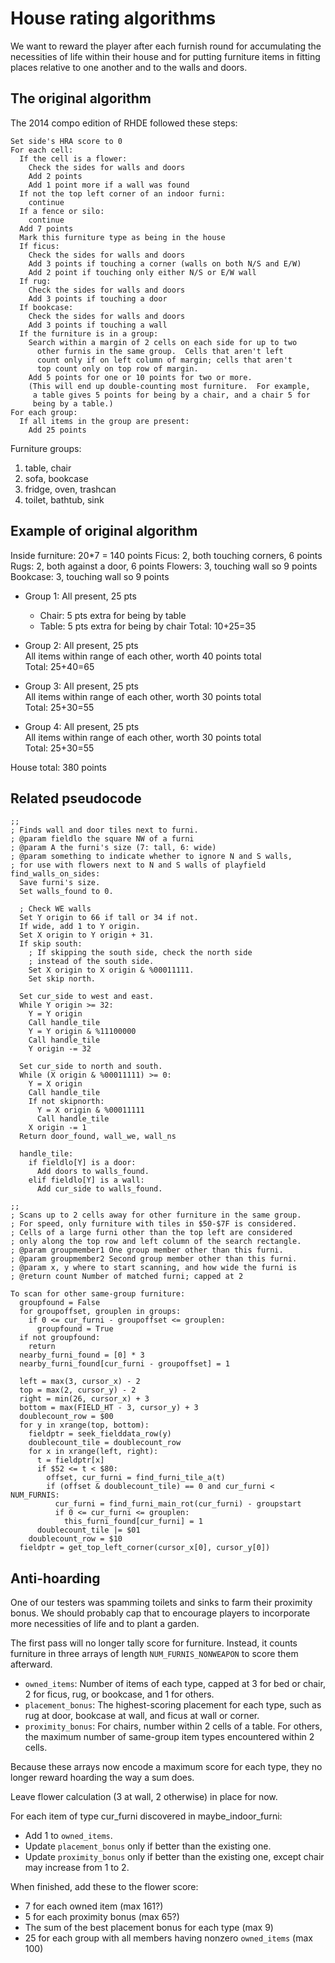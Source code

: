 House rating algorithms
=======================

We want to reward the player after each furnish round for
accumulating the necessities of life within their house and
for putting furniture items in fitting places relative to
one another and to the walls and doors.

The original algorithm
----------------------

The 2014 compo edition of RHDE followed these steps:

```
Set side's HRA score to 0
For each cell:
  If the cell is a flower:
    Check the sides for walls and doors
    Add 2 points
    Add 1 point more if a wall was found
  If not the top left corner of an indoor furni:
    continue
  If a fence or silo:
    continue
  Add 7 points
  Mark this furniture type as being in the house
  If ficus:
    Check the sides for walls and doors
    Add 3 points if touching a corner (walls on both N/S and E/W)
    Add 2 point if touching only either N/S or E/W wall
  If rug:
    Check the sides for walls and doors
    Add 3 points if touching a door
  If bookcase:
    Check the sides for walls and doors
    Add 3 points if touching a wall
  If the furniture is in a group:
    Search within a margin of 2 cells on each side for up to two
      other furnis in the same group.  Cells that aren't left
      count only if on left column of margin; cells that aren't
      top count only on top row of margin.
    Add 5 points for one or 10 points for two or more.
    (This will end up double-counting most furniture.  For example,
     a table gives 5 points for being by a chair, and a chair 5 for
     being by a table.)
For each group:
  If all items in the group are present:
    Add 25 points
```

Furniture groups:

1. table, chair
2. sofa, bookcase
3. fridge, oven, trashcan
4. toilet, bathtub, sink

Example of original algorithm
-----------------------------

Inside furniture: 20*7 = 140 points
Ficus: 2, both touching corners, 6 points
Rugs: 2, both against a door, 6 points
Flowers: 3, touching wall so 9 points
Bookcase: 3, touching wall so 9 points

- Group 1: All present, 25 pts
    - Chair: 5 pts extra for being by table
    - Table: 5 pts extra for being by chair
  Total: 10+25=35

- Group 2: All present, 25 pts  
  All items within range of each other, worth 40 points total  
  Total: 25+40=65

- Group 3: All present, 25 pts  
  All items within range of each other, worth 30 points total  
  Total: 25+30=55

- Group 4: All present, 25 pts  
  All items within range of each other, worth 30 points total  
  Total: 25+30=55

House total: 380 points

Related pseudocode
------------------

```
;;
; Finds wall and door tiles next to furni.
; @param fieldlo the square NW of a furni
; @param A the furni's size (7: tall, 6: wide)
; @param something to indicate whether to ignore N and S walls,
; for use with flowers next to N and S walls of playfield
find_walls_on_sides:
  Save furni's size.
  Set walls_found to 0.

  ; Check WE walls
  Set Y origin to 66 if tall or 34 if not.
  If wide, add 1 to Y origin.
  Set X origin to Y origin + 31.
  If skip south:
    ; If skipping the south side, check the north side
    ; instead of the south side.
    Set X origin to X origin & %00011111.
    Set skip north.

  Set cur_side to west and east.
  While Y origin >= 32:
    Y = Y origin
    Call handle_tile
    Y = Y origin & %11100000
    Call handle_tile
    Y origin -= 32

  Set cur_side to north and south.
  While (X origin & %00011111) >= 0:
    Y = X origin
    Call handle_tile
    If not skipnorth:
      Y = X origin & %00011111
      Call handle_tile
    X origin -= 1
  Return door_found, wall_we, wall_ns

  handle_tile:
    if fieldlo[Y] is a door:
      Add doors to walls_found.
    elif fieldlo[Y] is a wall:
      Add cur_side to walls_found.

;;
; Scans up to 2 cells away for other furniture in the same group.
; For speed, only furniture with tiles in $50-$7F is considered.
; Cells of a large furni other than the top left are considered
; only along the top row and left column of the search rectangle.
; @param groupmember1 One group member other than this furni.
; @param groupmember2 Second group member other than this furni.
; @param x, y where to start scanning, and how wide the furni is
; @return count Number of matched furni; capped at 2

To scan for other same-group furniture:
  groupfound = False
  for groupoffset, grouplen in groups:
    if 0 <= cur_furni - groupoffset <= grouplen:
      groupfound = True
  if not groupfound:
    return
  nearby_furni_found = [0] * 3
  nearby_furni_found[cur_furni - groupoffset] = 1

  left = max(3, cursor_x) - 2
  top = max(2, cursor_y) - 2
  right = min(26, cursor_x) + 3
  bottom = max(FIELD_HT - 3, cursor_y) + 3
  doublecount_row = $00
  for y in xrange(top, bottom):
    fieldptr = seek_fielddata_row(y)
    doublecount_tile = doublecount_row
    for x in xrange(left, right):
      t = fieldptr[x]
      if $52 <= t < $80:
        offset, cur_furni = find_furni_tile_a(t)
        if (offset & doublecount_tile) == 0 and cur_furni < NUM_FURNIS:
          cur_furni = find_furni_main_rot(cur_furni) - groupstart
          if 0 <= cur_furni <= grouplen:
            this_furni_found[cur_furni] = 1
      doublecount_tile |= $01
    doublecount_row = $10
  fieldptr = get_top_left_corner(cursor_x[0], cursor_y[0])
```

Anti-hoarding
-------------

One of our testers was spamming toilets and sinks to farm their
proximity bonus.  We should probably cap that to encourage players
to incorporate more necessities of life and to plant a garden.

The first pass will no longer tally score for furniture.  Instead,
it counts furniture in three arrays of length `NUM_FURNIS_NONWEAPON`
to score them afterward.

- `owned_items`: Number of items of each type, capped at 3 for bed or
  chair, 2 for ficus, rug, or bookcase, and 1 for others.
- `placement_bonus`: The highest-scoring placement for each type,
  such as rug at door, bookcase at wall, and ficus at wall or corner.
- `proximity_bonus`: For chairs, number within 2 cells of a table.
  For others, the maximum number of same-group item types encountered
  within 2 cells.

Because these arrays now encode a maximum score for each type,
they no longer reward hoarding the way a sum does.

Leave flower calculation (3 at wall, 2 otherwise) in place for now.

For each item of type cur_furni discovered in maybe_indoor_furni:

- Add 1 to `owned_items`.
- Update `placement_bonus` only if better than the existing one.
- Update `proximity_bonus` only if better than the existing one,
  except chair may increase from 1 to 2.

When finished, add these to the flower score:

- 7 for each owned item (max 161?)
- 5 for each proximity bonus (max 65?)
- The sum of the best placement bonus for each type (max 9)
- 25 for each group with all members having nonzero `owned_items`
  (max 100)


